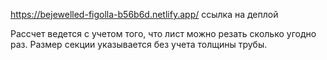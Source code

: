 https://bejewelled-figolla-b56b6d.netlify.app/ ссылка на деплой

Рассчет ведется с учетом того, что лист можно резать сколько угодно раз.
Размер секции указывается без учета толщины трубы.
